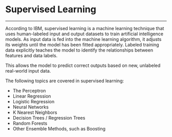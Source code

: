 # Supervised Learning

---

According to IBM, supervised learning is a machine learning technique that uses human-labeled input and output datasets to train artificial intelligence models. As input data is fed into the machine learning algorithm, it adjusts its weights until the model has been fitted appropriately. Labeled training data explicitly teaches the model to identify the relationships between features and data labels. 

This allows the model to predict correct outputs based on new, unlabeled real-world input data.

The following topics are covered in supervised learning:
* The Perceptron
* Linear Regression
* Logistic Regression
* Neural Networks
* K Nearest Neighbors
* Decision Trees / Regression Trees
* Random Forests
* Other Ensemble Methods, such as Boosting